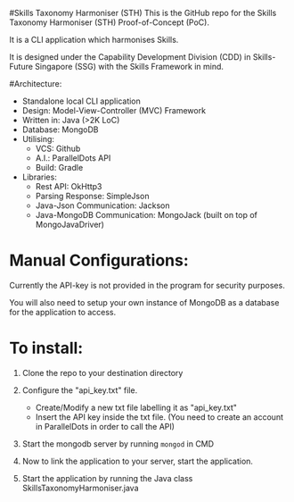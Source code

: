 #Skills Taxonomy Harmoniser (STH)
This is the GitHub repo for the Skills 
Taxonomy Harmoniser (STH) Proof-of-Concept (PoC).

It is a CLI application which harmonises Skills.

It is designed under the Capability Development Division (CDD) in Skills-Future Singapore (SSG) with the Skills Framework in mind. 

#Architecture:

* Standalone local CLI application
* Design: Model-View-Controller (MVC) Framework
* Written in: Java (>2K LoC)
* Database: MongoDB
* Utilising: 
    * VCS: Github
    * A.I.: ParallelDots API
    * Build: Gradle
* Libraries: 
    * Rest API: OkHttp3 
    * Parsing Response: SimpleJson
    * Java-Json Communication: Jackson
    * Java-MongoDB Communication: MongoJack (built on top of MongoJavaDriver)


# Manual Configurations:

Currently the API-key is not provided in the program for security purposes.

You will also need to setup your own instance of MongoDB as a database for the application to access.
# To install:
1. Clone the repo to your destination directory

2. Configure the "api_key.txt" file.
    * Create/Modify a new txt file labelling it as "api_key.txt" 
    * Insert the API key inside the txt file. (You need to create an account in ParallelDots in order to call the API)

3. Start the mongodb server by running `mongod` in CMD

4. Now to link the application to your server, start the application.

5. Start the application by running the Java class SkillsTaxonomyHarmoniser.java 